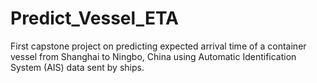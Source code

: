 # Predict_Vessel_ETA
First capstone project on predicting expected arrival time of a container vessel from Shanghai to Ningbo, China using Automatic Identification System (AIS) data sent by ships.
